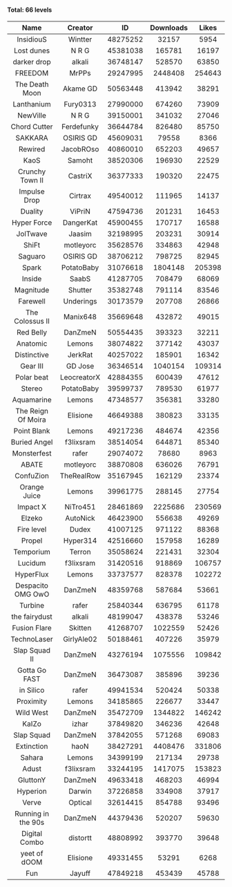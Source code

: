 #### Total: 66 levels

| Name | Creator | ID | Downloads | Likes |
|:---:|:---:|:---:|:---:|:---:|
| InsidiouS | Wintter | 48275252 | 32157 | 5954
| Lost dunes | N R G | 45381038 | 165781 | 16197
| darker drop | alkali | 36748147 | 528570 | 63850
| FREEDOM | MrPPs | 29247995 | 2448408 | 254643
| The Death Moon | Akame GD | 50563448 | 413942 | 38291
| Lanthanium | Fury0313 | 27990000 | 674260 | 73909
| NewVille | N R G | 39150001 | 341032 | 27046
| Chord Cutter | Ferdefunky | 36644784 | 826480 | 85750
| SAKKARA | OSIRIS GD | 45609031 | 79558 | 8366
| Rewired | JacobROso | 40860010 | 652203 | 49657
| KaoS | Samoht | 38520306 | 196930 | 22529
| Crunchy Town II | CastriX | 36377333 | 190320 | 22475
| Impulse Drop  | Cirtrax | 49540012 | 111965 | 14137
| Duality | ViPriN | 47594736 | 201231 | 16453
| Hyper Force | DangerKat | 45900455 | 170717 | 16588
| JolTwave | Jaasim | 32198995 | 203231 | 30914
| ShiFt | motleyorc | 35628576 | 334863 | 42948
| Saguaro | OSIRIS GD | 38706212 | 798725 | 82945
| Spark | PotatoBaby | 31076618 | 1804148 | 205398
| Inside | SaabS | 41287705 | 708479 | 68069
| Magnitude | Shutter | 35382748 | 791114 | 83546
| Farewell | Underings | 30173579 | 207708 | 26866
| The Colossus II | Manix648 | 35669648 | 432872 | 49015
| Red Belly | DanZmeN | 50554435 | 393323 | 32211
| Anatomic | Lemons | 38074822 | 377142 | 43037
| Distinctive | JerkRat | 40257022 | 185901 | 16342
| Gear III | GD Jose | 36346514 | 1040154 | 109314
| Polar beat | LeocreatorX | 42884355 | 600439 | 47612
| Stereo | PotatoBaby | 39599737 | 789530 | 61977
| Aquamarine | Lemons | 47348577 | 356381 | 33280
| The Reign Of Moira | Elisione | 46649388 | 380823 | 33135
| Point Blank | Lemons | 49217236 | 484674 | 42356
| Buried Angel | f3lixsram | 38514054 | 644871 | 85340
| Monsterfest | rafer | 29074072 | 78680 | 8963
| ABATE | motleyorc | 38870808 | 636026 | 76791
| ConfuZion | TheRealRow | 35167945 | 162129 | 23374
| Orange Juice | Lemons | 39961775 | 288145 | 27754
| Impact X | NiTro451 | 28461869 | 2225686 | 230569
| Elzeko | AutoNick | 46423900 | 556638 | 49269
| Fire level | Dudex | 41007125 | 971122 | 88368
| Propel | Hyper314 | 42516660 | 157958 | 16289
| Temporium | Terron | 35058624 | 221431 | 32304
| Lucidum | f3lixsram | 31420516 | 918869 | 106757
| HyperFlux | Lemons | 33737577 | 828378 | 102272
| Despacito OMG OwO | DanZmeN | 48359768 | 587684 | 53661
| Turbine | rafer | 25840344 | 636795 | 61178
| the fairydust | alkali | 48199047 | 438378 | 53246
| Fusion Flare | Skitten | 41268707 | 1022559 | 52426
| TechnoLaser | GirlyAle02 | 50188461 | 407226 | 35979
| Slap Squad II | DanZmeN | 43276194 | 1075556 | 109842
| Gotta Go FAST | DanZmeN | 36473087 | 385896 | 39236
| in Silico | rafer | 49941534 | 520424 | 50338
| Proximity | Lemons | 34185865 | 226677 | 33447
| Wild West | DanZmeN | 35472709 | 1344822 | 146242
| KaIZo | izhar | 37849820 | 346236 | 42648
| Slap Squad | DanZmeN | 37842055 | 571268 | 69083
| Extinction | haoN | 38427291 | 4408476 | 331806
| Sahara | Lemons | 34399199 | 217134 | 29738
| Adust | f3lixsram | 33244195 | 1417075 | 153823
| GluttonY | DanZmeN | 49633418 | 468203 | 46994
| Hyperion | Darwin | 37226858 | 334908 | 37917
| Verve | Optical | 32614415 | 854788 | 93496
| Running in the 90s | DanZmeN | 44379436 | 520207 | 59630
| Digital Combo | distortt | 48808992 | 393770 | 39648
| yeet of dOOM | Elisione | 49331455 | 53291 | 6268
| Fun | Jayuff | 47849218 | 453439 | 45788
